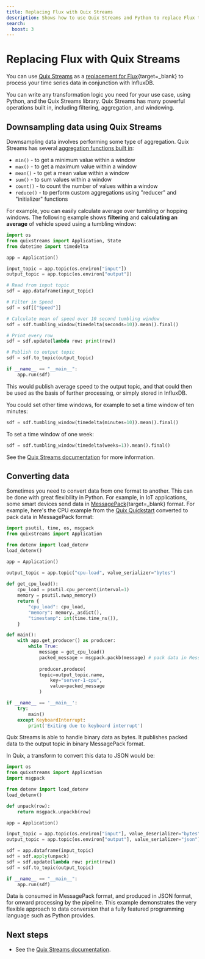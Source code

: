 ```yaml
---
title: Replacing Flux with Quix Streams
description: Shows how to use Quix Streams and Python to replace Flux to perform filtering, aggregations, downsampling, and conversion of complex data to JSON.
search:
  boost: 3
---
```


# Replacing Flux with Quix Streams

You can use [Quix Streams](https://quix.io/docs/quix-streams/introduction.html) as a [replacement for Flux](https://docs.influxdata.com/influxdb/v2/process-data/common-tasks/){target=_blank} to process your time series data in conjunction with InfluxDB. 

You can write any transformation logic you need for your use case, using Python, and the Quix Streams library. Quix Streams has many powerful operations built in, including filtering, aggregation, and windowing.

## Downsampling data using Quix Streams

Downsampling data involves performing some type of aggregation. Quix Streams has several [aggregation functions built in](https://quix.io/docs/quix-streams/introduction.html):

* `min()` - to get a minimum value within a window
* `max()` - to get a maximum value within a window
* `mean()` - to get a mean value within a window
* `sum()` - to sum values within a window
* `count()` - to count the number of values within a window
* `reduce()` - to perform custom aggregations using "reducer" and "initializer" functions

For example, you can easily calculate average over tumbling or hopping windows. The following example shows **filtering** and **calculating an average** of vehicle speed using a tumbling window:

``` python
import os
from quixstreams import Application, State
from datetime import timedelta

app = Application()

input_topic = app.topic(os.environ["input"])
output_topic = app.topic(os.environ["output"])

# Read from input topic
sdf = app.dataframe(input_topic)

# Filter in Speed
sdf = sdf[["Speed"]]

# Calculate mean of speed over 10 second tumbling window
sdf = sdf.tumbling_window(timedelta(seconds=10)).mean().final()

# Print every row
sdf = sdf.update(lambda row: print(row))

# Publish to output topic
sdf = sdf.to_topic(output_topic)

if __name__ == "__main__":
    app.run(sdf)
```

This would publish average speed to the output topic, and that could then be used as the basis of further processing, or simply stored in InfluxDB.

You could set other time windows, for example to set a time window of ten minutes:

``` python
sdf = sdf.tumbling_window(timedelta(minutes=10)).mean().final()
```

To set a time window of one week:

``` python
sdf = sdf.tumbling_window(timedelta(weeks=1)).mean().final()
```

See the [Quix Streams documentation](https://quix.io/docs/quix-streams/introduction.html) for more information.

## Converting data

Sometimes you need to convert data from one format to another. This can be done with great flexibility in Python. For example, in IoT applications, some smart devices send data in [MessagePack](https://msgpack.org/){target=_blank} format. For example, here's the CPU example from the [Quix Quickstart](../../../quix-cloud/quickstart.md) converted to pack data in MessagePack format:

``` python
import psutil, time, os, msgpack
from quixstreams import Application

from dotenv import load_dotenv
load_dotenv()

app = Application()

output_topic = app.topic("cpu-load", value_serializer="bytes")
    
def get_cpu_load():
    cpu_load = psutil.cpu_percent(interval=1)
    memory = psutil.swap_memory()
    return {
        "cpu_load": cpu_load,
        "memory": memory._asdict(),
        "timestamp": int(time.time_ns()),
    }

def main():
    with app.get_producer() as producer:
        while True:                
            message = get_cpu_load()
            packed_message = msgpack.packb(message) # pack data in MessagePack format
            
            producer.produce(
            topic=output_topic.name,
                key="server-1-cpu",
                value=packed_message
            )

if __name__ == '__main__':
    try:
        main()
    except KeyboardInterrupt:
        print('Exiting due to keyboard interrupt')    
```

Quix Streams is able to handle binary data as bytes. It publishes packed data to the output topic in binary MessagePack format.

In Quix, a transform to convert this data to JSON would be:

``` python
import os
from quixstreams import Application
import msgpack

from dotenv import load_dotenv
load_dotenv()

def unpack(row):
    return msgpack.unpackb(row)

app = Application()

input_topic = app.topic(os.environ["input"], value_deserializer="bytes")
output_topic = app.topic(os.environ["output"], value_serializer="json")

sdf = app.dataframe(input_topic)
sdf = sdf.apply(unpack)
sdf = sdf.update(lambda row: print(row))
sdf = sdf.to_topic(output_topic)

if __name__ == "__main__":
    app.run(sdf)
```

Data is consumed in MessagePack format, and produced in JSON format, for onward processing by the pipeline. This example demonstrates the very flexible approach to data conversion that a fully featured programming language such as Python provides.

## Next steps

* See the [Quix Streams documentation](https://quix.io/docs/quix-streams/introduction.html).
